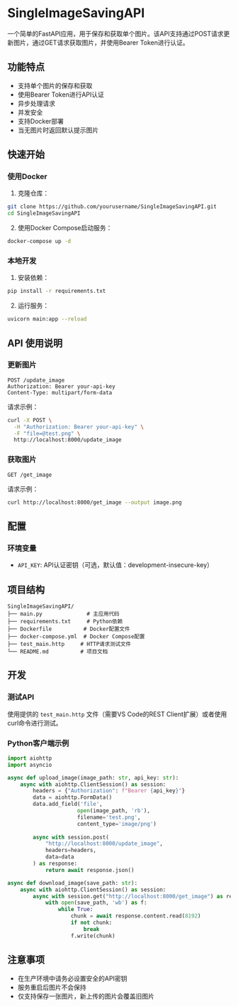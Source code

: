 # SingleImageSavingAPI

一个简单的FastAPI应用，用于保存和获取单个图片。该API支持通过POST请求更新图片，通过GET请求获取图片，并使用Bearer Token进行认证。

## 功能特点

- 支持单个图片的保存和获取
- 使用Bearer Token进行API认证
- 异步处理请求
- 并发安全
- 支持Docker部署
- 当无图片时返回默认提示图片

## 快速开始

### 使用Docker

1. 克隆仓库：

```bash
git clone https://github.com/yourusername/SingleImageSavingAPI.git
cd SingleImageSavingAPI
```

2. 使用Docker Compose启动服务：

```bash
docker-compose up -d
```

### 本地开发

1. 安装依赖：

```bash
pip install -r requirements.txt
```

2. 运行服务：

```bash
uvicorn main:app --reload
```

## API 使用说明

### 更新图片

```http
POST /update_image
Authorization: Bearer your-api-key
Content-Type: multipart/form-data
```

请求示例：
```bash
curl -X POST \
  -H "Authorization: Bearer your-api-key" \
  -F "file=@test.png" \
  http://localhost:8000/update_image
```

### 获取图片

```http
GET /get_image
```

请求示例：
```bash
curl http://localhost:8000/get_image --output image.png
```

## 配置

### 环境变量

- `API_KEY`: API认证密钥（可选，默认值：development-insecure-key）

## 项目结构

```
SingleImageSavingAPI/
├── main.py              # 主应用代码
├── requirements.txt     # Python依赖
├── Dockerfile          # Docker配置文件
├── docker-compose.yml  # Docker Compose配置
├── test_main.http     # HTTP请求测试文件
└── README.md          # 项目文档
```

## 开发

### 测试API

使用提供的 `test_main.http` 文件（需要VS Code的REST Client扩展）或者使用curl命令进行测试。

### Python客户端示例

```python
import aiohttp
import asyncio

async def upload_image(image_path: str, api_key: str):
    async with aiohttp.ClientSession() as session:
        headers = {"Authorization": f"Bearer {api_key}"}
        data = aiohttp.FormData()
        data.add_field('file',
                      open(image_path, 'rb'),
                      filename='test.png',
                      content_type='image/png')
        
        async with session.post(
            "http://localhost:8000/update_image",
            headers=headers,
            data=data
        ) as response:
            return await response.json()

async def download_image(save_path: str):
    async with aiohttp.ClientSession() as session:
        async with session.get("http://localhost:8000/get_image") as response:
            with open(save_path, 'wb') as f:
                while True:
                    chunk = await response.content.read(8192)
                    if not chunk:
                        break
                    f.write(chunk)
```

## 注意事项

- 在生产环境中请务必设置安全的API密钥
- 服务重启后图片不会保持
- 仅支持保存一张图片，新上传的图片会覆盖旧图片